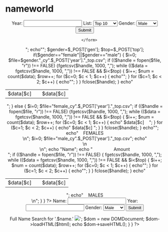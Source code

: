 # nameworld
<html>
<body>
<center>
<form action="<?php echo htmlentities($_SERVER['PHP_SELF']); ?>" method="post">

Year: <input type="text" id="year" name="year" required>
List: <select id="top" name="top">
		<option value="10">Top 10 </option>
		<option value="20">Top 20 </option>
		<option value="100">Top 100 </option>
		<option value="1000">Top 1000 </option></select>
Gender: <select id="gen" name="gen">
		<option value="male">Male</option>
		<option value="female">Female</option>
		<option value="both">Both</option>
		</select>	
		<input type="submit" value="Submit" name="submit">
		<br />

		</form>
<?php
$row = 1;
	if(isset($_POST['submit'])) 
	{
		echo "Name";
		echo "&nbsp;&nbsp;&nbsp;&nbsp;&nbsp;&nbsp;&nbsp;&nbsp;&nbsp;&nbsp;&nbsp;&nbsp;&nbsp;&nbsp;&nbsp;&nbsp;&nbsp;Amount<br /> ";
		echo"<TABLE>";
		$gender=$_POST['gen'];
		$top=$_POST['top'];
		if($gender=="female"||$gender=="male")
		{
		$i=0;
		$file=$gender."_cy".$_POST['year']."_top.csv";
		if (($handle = fopen($file, "r")) !== FALSE) {fgetcsv($handle, 1000, ",");
		while (($data = fgetcsv($handle, 1000, ",")) !== FALSE && $i<$top) 
		{
			$i++;
       			$num = count($data);
        		$row++;
        		for ($c=0; $c < 1; $c++) 
			{
            		echo"<TR><TD> $data[$c]&nbsp;&nbsp;&nbsp;&nbsp;</TD>";
        		}
			for ($c=1; $c < 2; $c++) 
			{
           		echo"<TD> $data[$c] </TD></TR>";
        		}
   		 }
    		fclose($handle);
		}
		echo"</TABLE>";
	}
	else
	{
		$i=0;
		$file="female_cy".$_POST['year']."_top.csv";
		if (($handle = fopen($file, "r")) !== FALSE) {fgetcsv($handle, 1000, ",");
		while (($data = fgetcsv($handle, 1000, ",")) !== FALSE && $i<$top) 
		{
			$i++;
       			$num = count($data);
       			$row++;
        		for ($c=0; $c < 1; $c++) 
			{
            			echo"<TR><TD> $data[$c]&nbsp;&nbsp;&nbsp;&nbsp;</TD>";
        		}
			for ($c=1; $c < 2; $c++) 
			{
            			echo"<TD> $data[$c] </TD></TR>";
        		}
    		}
   		 fclose($handle);
	}
	echo"</TABLE>";
	echo"&nbsp;&nbsp;&nbsp;&nbsp;FEMALES <br />\n";
$i=0;
	$file="male_cy".$_POST['year']."_top.csv";
	echo"<br />\n<br />\n<TABLE>";
		echo "Name";
		echo "&nbsp;&nbsp;&nbsp;&nbsp;&nbsp;&nbsp;&nbsp;&nbsp;&nbsp;&nbsp;&nbsp;&nbsp;&nbsp;&nbsp;&nbsp;&nbsp;&nbsp;Amount<br /> ";
	if (($handle = fopen($file, "r")) !== FALSE) 
	{
		fgetcsv($handle, 1000, ",");
		while (($data = fgetcsv($handle, 1000, ",")) !== FALSE && $i<$top) 
		{
			$i++;
     		   	$num = count($data);
        		$row++;
     		   	for ($c=0; $c < 1; $c++) 
			{
            			echo"<TR><TD> $data[$c]&nbsp;&nbsp;&nbsp;&nbsp;</TD>";
       			}
			for ($c=1; $c < 2; $c++) 
			{
				echo"<TD> $data[$c] </TD></TR>";
        		}
    		}
    		fclose($handle);
	}
	echo"</TABLE>";
	echo"&nbsp;&nbsp;&nbsp;&nbsp;MALES <br />\n";
}
}
?>

<form action="<?php echo htmlentities($_SERVER['PHP_SELF']); ?>" method="post">
Name: <input type="text" name="name" required/>
Year: <input type="text" name="year" required/>
Gender: <select id="gen" name="gen">
		<option value="male">Male</option>
		<option value="female">Female</option>
		</select>	
<input type="submit" value="Submit" name="Submit">
</form>


<?php

if(isset($_POST['Submit'])) 
	{
		$yes=1;
		$name=$_POST['name'];
		$gender=$_POST['gen'];
		$year=$_POST['year'];
		$plotdata=array(array('0000','sds'));
		$values=array();
		$data;
		$total=0;
		while($year<2014)
		{
		$file=$gender."_cy".$year."_top.csv";
		if (($handle = fopen($file, "r")) !== FALSE) 
		{
			fgetcsv($handle);
			$count=0;
				while(($data = fgetcsv($handle)) !== FALSE ) 
				{
					
					if(((strcmp($name,$data[0]))==0)||((strstr($data[0],$name))!== FALSE))
					{
						#echo $data[0]."   ".$data[1]."   ".$data[2]."   ";
						if($count==0)
						{$values[$year]=$data[1];$count++;}
					else
					$values[$year]+=$data[1];
									#print_r($data);
									$total++;

					$yes=0;
					}
				}

		}
		$year++;
   		 fclose($handle);
		} 
	if($yes)
	echo "No Record Found!!!";
	else
	{
		# ------- The graph values in the form of associative array
		if($total<15)
		$img_width=350;
		else if($total<60)
			$img_width=900;
			else
			$img_width=2000;
	$img_height=300; 
	$margins=20;


	# ---- Find the size of graph by substracting the size of borders
	$graph_width=$img_width - $margins * 2;
	$graph_height=$img_height - $margins * 2; 
	$img=imagecreate($img_width,$img_height);


	$bar_width=20;
	$total_bars=count($values);
	$gap= ($graph_width- $total_bars * $bar_width ) / ($total_bars +1);


	# -------  Define Colors ----------------
	$bar_color=imagecolorallocate($img,0,64,128);
	$background_color=imagecolorallocate($img,240,240,255);
	$border_color=imagecolorallocate($img,200,200,200);
	$line_color=imagecolorallocate($img,220,220,220);

	# ------ Create the border around the graph ------

	imagefilledrectangle($img,1,1,$img_width-2,$img_height-2,$border_color);
	imagefilledrectangle($img,$margins,$margins,$img_width-1-$margins,$img_height-1-$margins,$background_color);


	# ------- Max value is required to adjust the scale -------
	$max_value=max($values);
	$ratio= $graph_height/$max_value;


	# -------- Create scale and draw horizontal lines  --------
	$horizontal_lines=20;
	$horizontal_gap=$graph_height/$horizontal_lines;

	for($i=1;$i<=$horizontal_lines;$i++)
	{
	 $y=$img_height - $margins - $horizontal_gap * $i ;
	 imageline($img,$margins,$y,$img_width-$margins,$y,$line_color);
	 $v=intval($horizontal_gap * $i /$ratio);
    	imagestring($img,0,5,$y-5,$v,$bar_color);
	}


	# ----------- Draw the bars here ------
	for($i=0;$i< $total_bars; $i++)
	{ 
	 # ------ Extract key and value pair from the current pointer position
    	list($key,$value)=each($values); 
    	$x1= $margins + $gap + $i * ($gap+$bar_width) ;
    	$x2= $x1 + $bar_width; 
	$y1=$margins +$graph_height- intval($value * $ratio) ;
    	$y2=$img_height-$margins;
    	imagestring($img,0,$x1+3,$y1-10,$value,$bar_color);
    	imagestring($img,0,$x1+3,$img_height-15,$key,$bar_color);        
    	imagefilledrectangle($img,$x1,$y1,$x2,$y2,$bar_color);
	}
	$temp_chart_file_name = "chart2.png"; imagepng($img, $temp_chart_file_name,0); 
	$_REQUEST['asdfad']=234234;
	$html = '<h3>Full Name Search for '.$name.' </h3>
	<img src="chart2.png" name="chart" />';
	$dom = new DOMDocument;
	$dom->loadHTML($html);
	echo $dom->saveHTML();
}
}
?>

</center>
</body>
</html>
